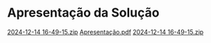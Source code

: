# Apresentação da Solução

[2024-12-14 16-49-15.zip](https://github.com/user-attachments/files/18137528/2024-12-14.16-49-15.zip)
[Apresentação.pdf](https://github.com/user-attachments/files/18137530/Apresentacao.pdf)
[2024-12-14 16-49-15.zip](https://github.com/user-attachments/files/18137536/2024-12-14.16-49-15.zip)
